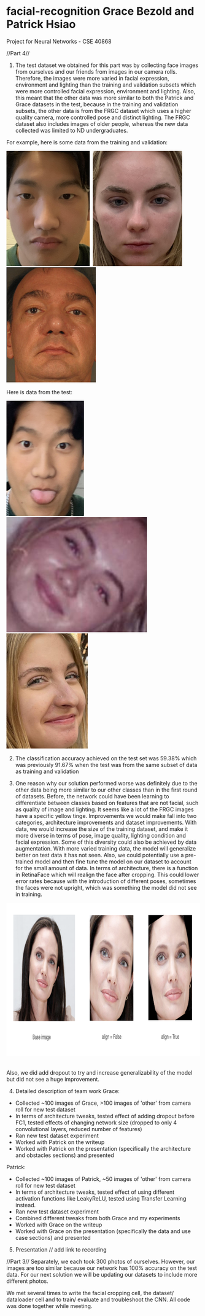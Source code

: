 # facial-recognition Grace Bezold and Patrick Hsiao
Project for Neural Networks - CSE 40868

//Part 4//

1. The test dataset we obtained for this part was by collecting face images from ourselves and our friends from images in our camera rolls. Therefore, the images were more varied in facial expression, environment and lighting than the training and validation subsets which were more controlled facial expression, environment and lighting. Also, this meant that the other data was more similar to both the Patrick and Grace datasets in the test, because in the training and validation subsets, the other data is from the FRGC dataset which uses a higher quality camera, more controlled pose and distinct lighting. The FRGC dataset also includes images of older people, whereas the new data collected was limited to ND undergraduates. 

For example, here is some data from the training and validation:

[<img src="https://github.com/hsiaopat/facial-recognition/blob/main/imgForREADME/pattySerious.jpeg" title="patty" height="300">](https://github.com/hsiaopat)&nbsp;
[<img src="https://github.com/hsiaopat/facial-recognition/blob/main/imgForREADME/graceSerious.jpeg" title="grace" height="300">](https://github.com/hsiaopat)&nbsp;
[<img src="https://github.com/hsiaopat/facial-recognition/blob/main/imgForREADME/boyer.png" title="boyer" height="300">](https://github.com/hsiaopat)&nbsp;

Here is data from the test:

[<img src="https://github.com/hsiaopat/facial-recognition/blob/main/imgForREADME/pattypic.jpeg" title="patty" height="300">](https://github.com/hsiaopat)&nbsp;
[<img src="https://github.com/hsiaopat/facial-recognition/blob/main/imgForREADME/gracePic.jpeg" title="grace" height="300">](https://github.com/hsiaopat)&nbsp;
[<img src="https://github.com/hsiaopat/facial-recognition/blob/main/imgForREADME/mia.jpeg" title="mia" height="300">](https://github.com/hsiaopat)&nbsp;



2. The classification accuracy achieved on the test set was 59.38% which was previously 91.67% when the test was from the same subset of data as training and validation

3. One reason why our solution performed worse was definitely due to the other data being more similar to our other classes than in the first round of datasets. Before, the network could have been learning to differentiate between classes based on features that are not facial, such as quality of image and lighting. It seems like a lot of the FRGC images have a specific yellow tinge. Improvements we would make fall into two categories, architecture improvements and dataset improvements. With data, we would increase the size of the training dataset, and make it more diverse in terms of pose, image quality, lighting condition and facial expression. Some of this diversity could also be achieved by data augmentation. With more varied training data, the model will generalize better on test data it has not seen. Also, we could potentially use a pre-trained model and then fine tune the model on our dataset to account for the small amount of data. In terms of architecture, there is a function in RetinaFace which will realign the face after cropping. This could lower error rates because with the introduction of different poses, sometimes the faces were not upright, which was something the model did not see in training. 

[<img src="https://github.com/hsiaopat/facial-recognition/blob/main/imgForREADME/cropPic.png" title="jolie" height="400">](https://github.com/hsiaopat)&nbsp;

Also, we did add dropout to try and increase generalizability of the model but did not see a huge improvement. 

4. Detailed description of team work
Grace:
- Collected ~100 images of Grace, >100 images of 'other' from camera roll for new test dataset
- In terms of architecture tweaks, tested effect of adding dropout before FC1, tested effects of changing network size (dropped to only 4 convolutional layers, reduced number of features)
- Ran new test dataset experiment
- Worked with Patrick on the writeup
- Worked with Patrick on the presentation (specifically the architecture and obstacles sections) and presented

Patrick:
- Collected ~100 images of Patrick, ~50 images of 'other' from camera roll for new test dataset
- In terms of architecture tweaks, tested effect of using different activation functions like LeakyReLU, tested using Transfer Learning instead.
- Ran new test dataset experiment
- Combined different tweaks from both Grace and my experiments
- Worked with Grace on the writeup
- Worked with Grace on the presentation (specifically the data and use case sections) and presented

5. Presentation
// add link to recording

//Part 3//
Separately, we each took 300 photos of ourselves. However, our images are too similar because our network has 100% accuracy on the test data. For our next solution we will be updating our datasets to include more different photos. 

We met several times to write the facial cropping cell, the dataset/ dataloader cell and to train/ evaluate and troubleshoot the CNN. All code was done together while meeting. 
